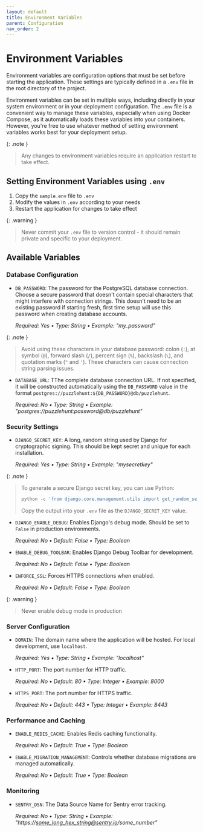 ```yaml
---
layout: default
title: Environment Variables
parent: Configuration
nav_order: 2
---
```


# Environment Variables

Environment variables are configuration options that must be set before starting the application. These settings are typically defined in a `.env` file in the root directory of the project.

Environment variables can be set in multiple ways, including directly in your system environment or in your deployment configuration. The `.env` file is a convenient way to manage these variables, especially when using Docker Compose, as it automatically loads these variables into your containers. However, you're free to use whatever method of setting environment variables works best for your deployment setup.

{: .note }
> Any changes to environment variables require an application restart to take effect.

## Setting Environment Variables using `.env`

1. Copy the `sample.env` file to `.env`
2. Modify the values in `.env` according to your needs
3. Restart the application for changes to take effect

{: .warning }
> Never commit your `.env` file to version control - it should remain private and specific to your deployment.

## Available Variables
### Database Configuration

- `DB_PASSWORD`: The password for the PostgreSQL database connection. Choose a secure password that doesn't contain special characters that might interfere with connection strings. This doesn't need to be an existing password if starting fresh, first time setup will use this password when creating database accounts.

    *Required: Yes • Type: String • Example: "my_password"*

{: .note }
> Avoid using these characters in your database password: colon (`:`), at symbol (`@`), forward slash (`/`), percent sign (`%`), backslash (`\`), and quotation marks (`"` and `'`). These characters can cause connection string parsing issues.

- `DATABASE_URL`: TThe complete database connection URL. If not specified, it will be constructed automatically using the `DB_PASSWORD` value in the format `postgres://puzzlehunt:${DB_PASSWORD}@db/puzzlehunt`.

    *Required: No • Type: String • Example: "postgres://puzzlehunt:password@db/puzzlehunt"*

### Security Settings

- `DJANGO_SECRET_KEY`: A long, random string used by Django for cryptographic signing. This should be kept secret and unique for each installation.

    *Required: Yes • Type: String • Example: "mysecretkey"*

{: .note }
> To generate a secure Django secret key, you can use Python:
>
> ```python
> python -c 'from django.core.management.utils import get_random_secret_key; print(get_random_secret_key())'
> ```
>
> Copy the output into your `.env` file as the `DJANGO_SECRET_KEY` value.


- `DJANGO_ENABLE_DEBUG`: Enables Django's debug mode. Should be set to `False` in production environments.

    *Required: No • Default: False • Type: Boolean*

- `ENABLE_DEBUG_TOOLBAR`: Enables Django Debug Toolbar for development.

    *Required: No • Default: False • Type: Boolean*

- `ENFORCE_SSL`: Forces HTTPS connections when enabled.

    *Required: No • Default: False • Type: Boolean*

{: .warning }
> Never enable debug mode in production

### Server Configuration

- `DOMAIN`: The domain name where the application will be hosted. For local development, use `localhost`.

    *Required: Yes • Type: String • Example: "localhost"*

- `HTTP_PORT`: The port number for HTTP traffic.

    *Required: No • Default: 80 • Type: Integer • Example: 8000*

- `HTTPS_PORT`: The port number for HTTPS traffic.

    *Required: No • Default: 443 • Type: Integer • Example: 8443*

### Performance and Caching

- `ENABLE_REDIS_CACHE`: Enables Redis caching functionality.

    *Required: No • Default: True • Type: Boolean*

- `ENABLE_MIGRATION_MANAGEMENT`: Controls whether database migrations are managed automatically.

    *Required: No • Default: True • Type: Boolean*

### Monitoring

- `SENTRY_DSN`: The Data Source Name for Sentry error tracking.

    *Required: No • Type: String • Example: "https://some_long_hex_string@sentry.io/some_number"*